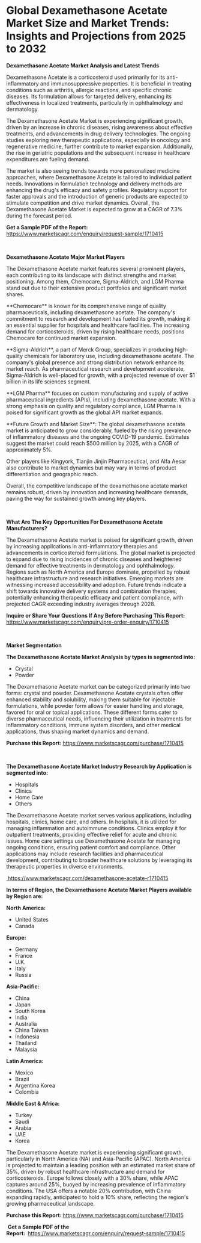 <p><h1>Global Dexamethasone Acetate Market Size and Market Trends: Insights and Projections from 2025 to 2032</h1></p><p><strong>Dexamethasone Acetate Market Analysis and Latest Trends</strong></p>
<p><p>Dexamethasone Acetate is a corticosteroid used primarily for its anti-inflammatory and immunosuppressive properties. It is beneficial in treating conditions such as arthritis, allergic reactions, and specific chronic diseases. Its formulation allows for targeted delivery, enhancing its effectiveness in localized treatments, particularly in ophthalmology and dermatology.</p><p>The Dexamethasone Acetate Market is experiencing significant growth, driven by an increase in chronic diseases, rising awareness about effective treatments, and advancements in drug delivery technologies. The ongoing studies exploring new therapeutic applications, especially in oncology and regenerative medicine, further contribute to market expansion. Additionally, the rise in geriatric populations and the subsequent increase in healthcare expenditures are fueling demand.</p><p>The market is also seeing trends towards more personalized medicine approaches, where Dexamethasone Acetate is tailored to individual patient needs. Innovations in formulation technology and delivery methods are enhancing the drug's efficacy and safety profiles. Regulatory support for faster approvals and the introduction of generic products are expected to stimulate competition and drive market dynamics. Overall, the Dexamethasone Acetate Market is expected to grow at a CAGR of 7.3% during the forecast period.</p></p>
<p><strong>Get a Sample PDF of the Report:&nbsp;</strong> <a href="https://www.marketscagr.com/enquiry/request-sample/1710415?utm_campaign=3258&utm_medium=2&utm_source=Github&utm_content=ia&utm_term=19042025&utm_id=dexamethasone-acetate">https://www.marketscagr.com/enquiry/request-sample/1710415</a></p>
<p>&nbsp;</p>
<p><strong>Dexamethasone Acetate Major Market Players</strong></p>
<p><p>The Dexamethasone Acetate market features several prominent players, each contributing to its landscape with distinct strengths and market positioning. Among them, Chemocare, Sigma-Aldrich, and LGM Pharma stand out due to their extensive product portfolios and significant market shares.</p><p>**Chemocare** is known for its comprehensive range of quality pharmaceuticals, including dexamethasone acetate. The company's commitment to research and development has fueled its growth, making it an essential supplier for hospitals and healthcare facilities. The increasing demand for corticosteroids, driven by rising healthcare needs, positions Chemocare for continued market expansion.</p><p>**Sigma-Aldrich**, a part of Merck Group, specializes in producing high-quality chemicals for laboratory use, including dexamethasone acetate. The company's global presence and strong distribution network enhance its market reach. As pharmaceutical research and development accelerate, Sigma-Aldrich is well-placed for growth, with a projected revenue of over $1 billion in its life sciences segment.</p><p>**LGM Pharma** focuses on custom manufacturing and supply of active pharmaceutical ingredients (APIs), including dexamethasone acetate. With a strong emphasis on quality and regulatory compliance, LGM Pharma is poised for significant growth as the global API market expands. </p><p>**Future Growth and Market Size**: The global dexamethasone acetate market is anticipated to grow considerably, fueled by the rising prevalence of inflammatory diseases and the ongoing COVID-19 pandemic. Estimates suggest the market could reach $500 million by 2025, with a CAGR of approximately 5%.</p><p>Other players like Kingyork, Tianjin Jinjin Pharmaceutical, and Alfa Aesar also contribute to market dynamics but may vary in terms of product differentiation and geographic reach. </p><p>Overall, the competitive landscape of the dexamethasone acetate market remains robust, driven by innovation and increasing healthcare demands, paving the way for sustained growth among key players.</p></p>
<p>&nbsp;</p>
<p><strong>What Are The Key Opportunities For Dexamethasone Acetate Manufacturers?</strong></p>
<p><p>The Dexamethasone Acetate market is poised for significant growth, driven by increasing applications in anti-inflammatory therapies and advancements in corticosteroid formulations. The global market is projected to expand due to rising incidences of chronic diseases and heightened demand for effective treatments in dermatology and ophthalmology. Regions such as North America and Europe dominate, propelled by robust healthcare infrastructure and research initiatives. Emerging markets are witnessing increased accessibility and adoption. Future trends indicate a shift towards innovative delivery systems and combination therapies, potentially enhancing therapeutic efficacy and patient compliance, with projected CAGR exceeding industry averages through 2028.</p></p>
<p><strong>Inquire or Share Your Questions If Any Before Purchasing This Report:</strong> <a href="https://www.marketscagr.com/enquiry/pre-order-enquiry/1710415?utm_campaign=3258&utm_medium=2&utm_source=Github&utm_content=ia&utm_term=19042025&utm_id=dexamethasone-acetate">https://www.marketscagr.com/enquiry/pre-order-enquiry/1710415</a></p>
<p>&nbsp;</p>
<p><strong>Market Segmentation</strong></p>
<p><strong>The Dexamethasone Acetate Market Analysis by types is segmented into:</strong></p>
<p><ul><li>Crystal</li><li>Powder</li></ul></p>
<p><p>The Dexamethasone Acetate market can be categorized primarily into two forms: crystal and powder. Dexamethasone Acetate crystals often offer enhanced stability and solubility, making them suitable for injectable formulations, while powder form allows for easier handling and storage, favored for oral or topical applications. These different forms cater to diverse pharmaceutical needs, influencing their utilization in treatments for inflammatory conditions, immune system disorders, and other medical applications, thus shaping market dynamics and demand.</p></p>
<p><strong>Purchase this Report:&nbsp;</strong><a href="https://www.marketscagr.com/purchase/1710415?utm_campaign=3258&utm_medium=2&utm_source=Github&utm_content=ia&utm_term=19042025&utm_id=dexamethasone-acetate">https://www.marketscagr.com/purchase/1710415</a></p>
<p>&nbsp;</p>
<p><strong>The Dexamethasone Acetate Market Industry Research by Application is segmented into:</strong></p>
<p><ul><li>Hospitals</li><li>Clinics</li><li>Home Care</li><li>Others</li></ul></p>
<p><p>The Dexamethasone Acetate market serves various applications, including hospitals, clinics, home care, and others. In hospitals, it is utilized for managing inflammation and autoimmune conditions. Clinics employ it for outpatient treatments, providing effective relief for acute and chronic issues. Home care settings use Dexamethasone Acetate for managing ongoing conditions, ensuring patient comfort and compliance. Other applications may include research facilities and pharmaceutical development, contributing to broader healthcare solutions by leveraging its therapeutic properties in diverse environments.</p></p>
<p><a href="https://www.marketscagr.com/dexamethasone-acetate-r1710415?utm_campaign=3258&utm_medium=2&utm_source=Github&utm_content=ia&utm_term=19042025&utm_id=dexamethasone-acetate">&nbsp;https://www.marketscagr.com/dexamethasone-acetate-r1710415</a></p>
<p><strong>In terms of Region, the Dexamethasone Acetate Market Players available by Region are:</strong></p>
<p>
    <p> <strong> North America: </strong>
        <ul>
            <li>United States</li>
            <li>Canada</li>
        </ul>
        </p> 
    <p> <strong> Europe: </strong>
        <ul>
            <li>Germany</li>
            <li>France</li>
            <li>U.K.</li>
            <li>Italy</li>
            <li>Russia</li>
        </ul>
        </p> 
    <p> <strong> Asia-Pacific: </strong>
        <ul>
            <li>China</li>
            <li>Japan</li>
            <li>South Korea</li>
            <li>India</li>
            <li>Australia</li>
            <li>China Taiwan</li>
            <li>Indonesia</li>
            <li>Thailand</li>
            <li>Malaysia</li>
        </ul>
        </p> 
    <p> <strong> Latin America: </strong>
        <ul>
            <li>Mexico</li>
            <li>Brazil</li>
            <li>Argentina Korea</li>
            <li>Colombia</li>
        </ul>
        </p> 
    <p> <strong> Middle East & Africa: </strong>
        <ul>
            <li>Turkey</li>
            <li>Saudi</li>
            <li>Arabia</li>
            <li>UAE</li>
            <li>Korea</li>
        </ul>
    </p>
    </p>
<p><p>The Dexamethasone Acetate market is experiencing significant growth, particularly in North America (NA) and Asia-Pacific (APAC). North America is projected to maintain a leading position with an estimated market share of 35%, driven by robust healthcare infrastructure and demand for corticosteroids. Europe follows closely with a 30% share, while APAC captures around 25%, buoyed by increasing prevalence of inflammatory conditions. The USA offers a notable 20% contribution, with China expanding rapidly, anticipated to hold a 10% share, reflecting the region's growing pharmaceutical landscape.</p></p>
<p><strong>Purchase this Report: </strong><a href="https://www.marketscagr.com/purchase/1710415?utm_campaign=3258&utm_medium=2&utm_source=Github&utm_content=ia&utm_term=19042025&utm_id=dexamethasone-acetate">https://www.marketscagr.com/purchase/1710415</a></p>
<p>&nbsp;<strong>Get a Sample PDF of the Report:&nbsp;&nbsp;</strong><a href="https://www.marketscagr.com/enquiry/request-sample/1710415?utm_campaign=3258&utm_medium=2&utm_source=Github&utm_content=ia&utm_term=19042025&utm_id=dexamethasone-acetate">https://www.marketscagr.com/enquiry/request-sample/1710415</a></p>
<p><strong></strong></p>
<p><p></p><p></p><p></p></p>